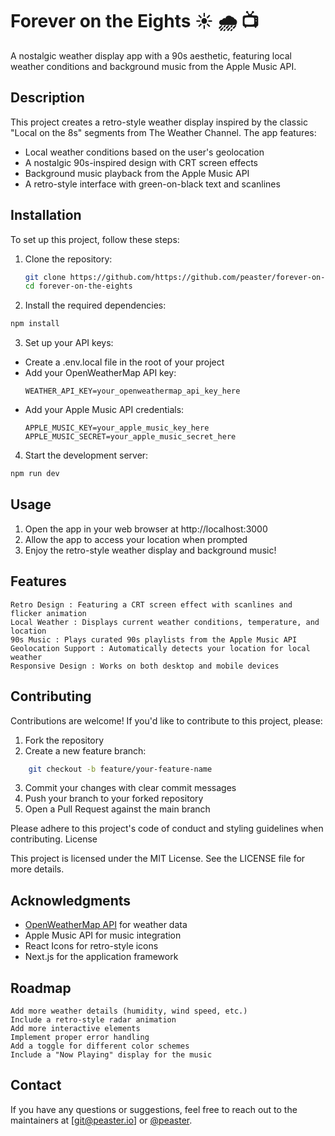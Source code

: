 # Forever on the Eights :sunny: :cloud_with_rain: :tv:
A nostalgic weather display app with a 90s aesthetic, featuring local weather conditions and background music from the Apple Music API.

## Description

This project creates a retro-style weather display inspired by the classic "Local on the 8s" segments from The Weather Channel. The app features:

- Local weather conditions based on the user's geolocation
- A nostalgic 90s-inspired design with CRT screen effects
- Background music playback from the Apple Music API
- A retro-style interface with green-on-black text and scanlines

## Installation

To set up this project, follow these steps:

1. Clone the repository:
   ```bash
   git clone https://github.com/https://github.com/peaster/forever-on-the-eights
   cd forever-on-the-eights
   ```
2. Install the required dependencies: 
```bash
npm install
```
 

3. Set up your API keys: 
- Create a .env.local file in the root of your project
- Add your OpenWeatherMap API key:
  ```
  WEATHER_API_KEY=your_openweathermap_api_key_here
  ```
- Add your Apple Music API credentials:
  ```
  APPLE_MUSIC_KEY=your_apple_music_key_here
  APPLE_MUSIC_SECRET=your_apple_music_secret_here
  ```   
     
     

4. Start the development server: 
```bash
npm run dev
```     
     
## Usage 

1. Open the app in your web browser at http://localhost:3000
2. Allow the app to access your location when prompted
3. Enjoy the retro-style weather display and background music!
     

## Features 

    Retro Design : Featuring a CRT screen effect with scanlines and flicker animation
    Local Weather : Displays current weather conditions, temperature, and location
    90s Music : Plays curated 90s playlists from the Apple Music API
    Geolocation Support : Automatically detects your location for local weather
    Responsive Design : Works on both desktop and mobile devices
     

## Contributing 

Contributions are welcome! If you'd like to contribute to this project, please: 

1. Fork the repository
2. Create a new feature branch:
```bash
    git checkout -b feature/your-feature-name
```
3. Commit your changes with clear commit messages
4. Push your branch to your forked repository
5. Open a Pull Request against the main branch
     

Please adhere to this project's code of conduct and styling guidelines when contributing. 
License 

This project is licensed under the MIT License. See the LICENSE  file for more details. 
## Acknowledgments 

- [OpenWeatherMap API](https://openweathermap.org/api)  for weather data
- Apple Music API  for music integration
- React Icons  for retro-style icons
- Next.js  for the application framework
     

## Roadmap 

    Add more weather details (humidity, wind speed, etc.)
    Include a retro-style radar animation
    Add more interactive elements
    Implement proper error handling
    Add a toggle for different color schemes
    Include a "Now Playing" display for the music
     

## Contact 

If you have any questions or suggestions, feel free to reach out to the maintainers at [git@peaster.io] or [@peaster](https://github.com/peaster). 
